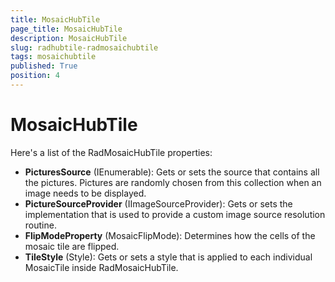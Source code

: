 ```yaml
---
title: MosaicHubTile
page_title: MosaicHubTile
description: MosaicHubTile
slug: radhubtile-radmosaichubtile
tags: mosaichubtile
published: True
position: 4
---
```


# MosaicHubTile

Here's a list of the RadMosaicHubTile properties:

* **PicturesSource** (IEnumerable): Gets or sets the source that contains all the pictures. Pictures are randomly chosen from this collection when an image needs to be displayed.
* **PictureSourceProvider** (IImageSourceProvider): Gets or sets the implementation that is used to provide a custom image source resolution routine.
* **FlipModeProperty** (MosaicFlipMode): Determines how the cells of the mosaic tile are flipped.
* **TileStyle** (Style): Gets or sets a style that is applied to each individual MosaicTile inside RadMosaicHubTile.